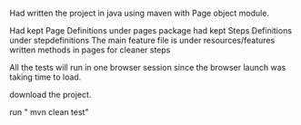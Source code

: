 Had written the project in java using maven with Page object module.

Had kept Page Definitions under pages package
had kept Steps Definitions under stepdefinitions
The main feature file is under  resources/features
written methods in pages for cleaner steps

All the tests will run in one browser session since the browser launch was taking time to load.

download the project.

run " mvn clean test"